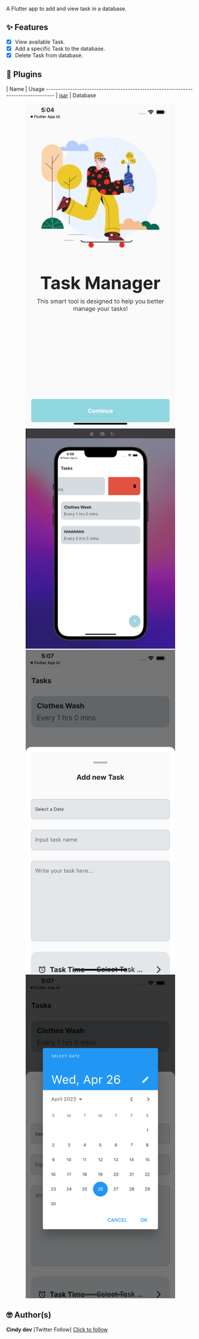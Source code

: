 
A Flutter app to add and view task in a database.

## ✨ Features

- [x] View available Task.
- [x] Add a specific Task to the database.
- [x] Delete Task from database.

## 🔌 Plugins

| Name                                          |        Usage    ---------------------------------------------------------------------------------
| [isar](https://pub.dev/packages/isar)         |       Database

<p align="center">
  <img src="asset\images\screenshot\onboard.png" width="400">
  <img src="asset\images\screenshot\home.png" width="400">
  <img src="asset\images\screenshot\add.png" width="400">
  <img src="asset\images\screenshot\t.png" width="400">
 </p>

## 🤓 Author(s)
**Cindy dev**
[Twitter Follow] <a href= "https://twitter.com/cindyDev_"> Click to follow <a/>

